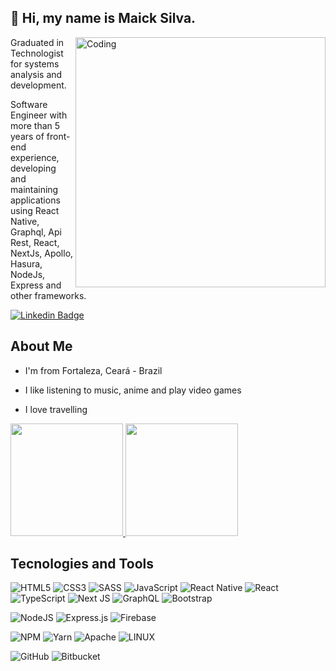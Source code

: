 ## 👋  Hi, my name is Maick Silva.

<div>
  <img align="right" alt="Coding" width="400" src="https://user-images.githubusercontent.com/21310016/235789259-40be5427-2cfe-465f-8f9e-b907db211be7.gif"/>
</div>

Graduated in Technologist for systems analysis and development.

Software Engineer with more than 5 years of front-end experience, developing and maintaining applications using React Native, Graphql, Api Rest, React, NextJs, Apollo, Hasura, NodeJs, Express and other frameworks.

[![Linkedin Badge](https://img.shields.io/badge/-LinkedIn-blue?logo=Linkedin&logoColor=white&link=https://www.linkedin.com/in/maicksilva/)](https://www.linkedin.com/in/maicksilva/)

## About Me

- I'm from Fortaleza, Ceará - Brazil

- I like listening to music, anime and play video games

- I love travelling

<div>
   <a href="https://github.com/MaickSilva">
    <img height="180em" src="https://github-readme-stats.vercel.app/api?username=MaickSilva&show_icons=true&include_all_commits=true&theme=radical&count_private=true"/>
    <img height="180em" src="https://github-readme-stats.vercel.app/api/top-langs/?username=MaickSilva&layout=compact&langs_count=6&theme=radical"/>
   </a>
</div>

## Tecnologies and Tools

![HTML5](https://img.shields.io/badge/html5-%23E34F26.svg?style=for-the-badge&logo=html5&logoColor=white)
![CSS3](https://img.shields.io/badge/css3-%231572B6.svg?style=for-the-badge&logo=css3&logoColor=white)
![SASS](https://img.shields.io/badge/SASS-hotpink.svg?style=for-the-badge&logo=SASS&logoColor=white)
![JavaScript](https://img.shields.io/badge/javascript-%23323330.svg?style=for-the-badge&logo=javascript&logoColor=%23F7DF1E)
![React Native](https://img.shields.io/badge/react_native-%2320232a.svg?style=for-the-badge&logo=react&logoColor=%2361DAFB)
![React](https://img.shields.io/badge/react-%2320232a.svg?style=for-the-badge&logo=react&logoColor=%2361DAFB)
![TypeScript](https://img.shields.io/badge/typescript-%23007ACC.svg?style=for-the-badge&logo=typescript&logoColor=white)
![Next JS](https://img.shields.io/badge/Next-black?style=for-the-badge&logo=next.js&logoColor=white)
![GraphQL](https://img.shields.io/badge/-GraphQL-E10098?style=for-the-badge&logo=graphql&logoColor=white)
![Bootstrap](https://img.shields.io/badge/bootstrap-%23563D7C.svg?style=for-the-badge&logo=bootstrap&logoColor=white)

![NodeJS](https://img.shields.io/badge/node.js-6DA55F?style=for-the-badge&logo=node.js&logoColor=white)
![Express.js](https://img.shields.io/badge/express.js-%23404d59.svg?style=for-the-badge&logo=express&logoColor=%2361DAFB)
![Firebase](https://img.shields.io/badge/firebase-%23039BE5.svg?style=for-the-badge&logo=firebase)

![NPM](https://img.shields.io/badge/NPM-%23000000.svg?style=for-the-badge&logo=npm&logoColor=white)
![Yarn](https://img.shields.io/badge/yarn-%232C8EBB.svg?style=for-the-badge&logo=yarn&logoColor=white)
![Apache](https://img.shields.io/badge/apache-%23D42029.svg?style=for-the-badge&logo=apache&logoColor=white)
![LINUX](https://img.shields.io/badge/Linux-FCC624?style=for-the-badge&logo=linux&logoColor=black)


![GitHub](https://img.shields.io/badge/github-%23121011.svg?style=for-the-badge&logo=github&logoColor=white)
![Bitbucket](https://img.shields.io/badge/bitbucket-%230047B3.svg?style=for-the-badge&logo=bitbucket&logoColor=white)
